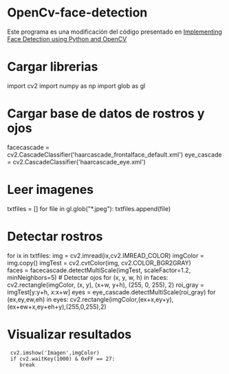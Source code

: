 # OpenCv-face-detection

Este programa es una modificación del código presentado en [Implementing Face Detection using Python and OpenCV](https://medium.com/analytics-vidhya/how-to-build-a-face-detection-model-in-python-8dc9cecadfe9)

# Cargar librerias 
 import cv2
 import numpy as np
 import glob as gl

# Cargar base de datos de rostros y ojos 
 facecascade = cv2.CascadeClassifier('haarcascade_frontalface_default.xml')
 eye_cascade = cv2.CascadeClassifier('haarcascade_eye.xml')

# Leer imagenes
 txtfiles = [] 
 for file in gl.glob("*.jpeg"):
     txtfiles.append(file)

# Detectar rostros 
 for ix in txtfiles:
     img = cv2.imread(ix,cv2.IMREAD_COLOR)
     imgColor = img.copy()
     imgTest = cv2.cvtColor(img, cv2.COLOR_BGR2GRAY)    
     faces   = facecascade.detectMultiScale(imgTest, scaleFactor=1.2, minNeighbors=5)
    # Detectar ojos
     for (x, y, w, h) in faces:
        cv2.rectangle(imgColor, (x, y), (x+w, y+h), (255, 0, 255), 2)
        roi_gray  = imgTest[y:y+h, x:x+w]
        eyes = eye_cascade.detectMultiScale(roi_gray)
        for (ex,ey,ew,eh) in eyes:
            cv2.rectangle(imgColor,(ex+x,ey+y),(ex+ew+x,ey+eh+y),(255,0,255),2)
# Visualizar resultados
     cv2.imshow('Imagen',imgColor)
     if cv2.waitKey(1000) & 0xFF == 27:
        break

